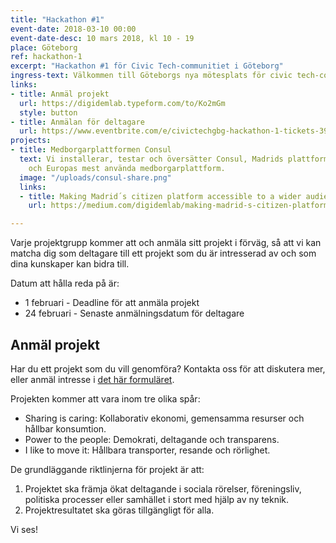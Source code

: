 ```yaml
---
title: "Hackathon #1"
event-date: 2018-03-10 00:00
event-date-desc: 10 mars 2018, kl 10 - 19
place: Göteborg
ref: hackathon-1
excerpt: "Hackathon #1 för Civic Tech-communitiet i Göteborg"
ingress-text: Välkommen till Göteborgs nya mötesplats för civic tech-communitiet! Det första hackathonet blir en heldag med spännande projekt, mat, fika och skönt häng.
links:
- title: Anmäl projekt
  url: https://digidemlab.typeform.com/to/Ko2mGm
  style: button
- title: Anmälan för deltagare
  url: https://www.eventbrite.com/e/civictechgbg-hackathon-1-tickets-39479679785
projects:
- title: Medborgarplattformen Consul
  text: Vi installerar, testar och översätter Consul, Madrids plattform för deltagarbudget
    och Europas mest använda medborgarplattform.
  image: "/uploads/consul-share.png"
  links:
  - title: Making Madrid´s citizen platform accessible to a wider audience
    url: https://medium.com/digidemlab/making-madrid-s-citizen-platform-accessible-to-a-wider-audience-f452dd59a394

---
```


Varje projektgrupp kommer att och anmäla sitt projekt i förväg, så att vi kan matcha dig som deltagare till ett projekt som du är intresserad av och som dina kunskaper kan bidra till.

Datum att hålla reda på är:
* 1 februari - Deadline för att anmäla projekt
* 24 februari - Senaste anmälningsdatum för deltagare

## Anmäl projekt
Har du ett projekt som du vill genomföra? Kontakta oss för att diskutera mer, eller anmäl intresse i [det här formuläret](https://digidemlab.typeform.com/to/Ko2mGm).

Projekten kommer att vara inom tre olika spår:
* Sharing is caring: Kollaborativ ekonomi, gemensamma resurser och hållbar konsumtion.
* Power to the people: Demokrati, deltagande och transparens.
* I like to move it: Hållbara transporter, resande och rörlighet.

De grundläggande riktlinjerna för projekt är att:
1. Projektet ska främja ökat deltagande i sociala rörelser, föreningsliv, politiska processer eller samhället i stort med hjälp av ny teknik.
2. Projektresultatet ska göras tillgängligt för alla.


Vi ses!
